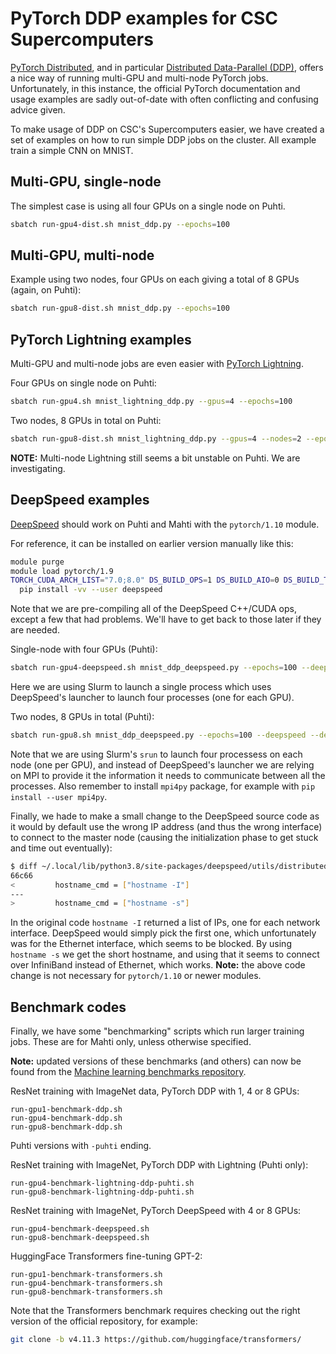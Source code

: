# PyTorch DDP examples for CSC Supercomputers

[PyTorch Distributed][1], and in particular [Distributed Data-Parallel
(DDP)][2], offers a nice way of running multi-GPU and multi-node PyTorch jobs.
Unfortunately, in this instance, the official PyTorch documentation and usage
examples are sadly out-of-date with often conflicting and confusing advice
given.

To make usage of DDP on CSC's Supercomputers easier, we have created a set of examples
on how to run simple DDP jobs on the cluster. All example train a simple CNN on
MNIST.

## Multi-GPU, single-node

The simplest case is using all four GPUs on a single node on Puhti.

```bash
sbatch run-gpu4-dist.sh mnist_ddp.py --epochs=100
```

## Multi-GPU, multi-node

Example using two nodes, four GPUs on each giving a total of 8 GPUs (again, on Puhti):

```bash
sbatch run-gpu8-dist.sh mnist_ddp.py --epochs=100
```

## PyTorch Lightning examples

Multi-GPU and multi-node jobs are even easier with [PyTorch Lightning][3].

Four GPUs on single node on Puhti:

```bash
sbatch run-gpu4.sh mnist_lightning_ddp.py --gpus=4 --epochs=100
```

Two nodes, 8 GPUs in total on Puhti:

```bash
sbatch run-gpu8-dist.sh mnist_lightning_ddp.py --gpus=4 --nodes=2 --epochs=100
```

**NOTE:** Multi-node Lightning still seems a bit unstable on Puhti. We are
investigating.

## DeepSpeed examples

[DeepSpeed][4] should work on Puhti and Mahti with the `pytorch/1.10` module.

For reference, it can be installed on earlier version manually like this:

```bash
module purge
module load pytorch/1.9
TORCH_CUDA_ARCH_LIST="7.0;8.0" DS_BUILD_OPS=1 DS_BUILD_AIO=0 DS_BUILD_TRANSFORMER_INFERENCE=0 \
  pip install -vv --user deepspeed
```

Note that we are pre-compiling all of the DeepSpeed C++/CUDA ops, except a few
that had problems. We'll have to get back to those later if they are needed.

Single-node with four GPUs (Puhti):

```bash
sbatch run-gpu4-deepspeed.sh mnist_ddp_deepspeed.py --epochs=100 --deepspeed --deepspeed_config ds_config.json
```

Here we are using Slurm to launch a single process which uses DeepSpeed's
launcher to launch four processes (one for each GPU).

Two nodes, 8 GPUs in total (Puhti):

```bash
sbatch run-gpu8.sh mnist_ddp_deepspeed.py --epochs=100 --deepspeed --deepspeed_config ds_config.json
```

Note that we are using Slurm's `srun` to launch four processess on each node
(one per GPU), and instead of DeepSpeed's launcher we are relying on MPI to
provide it the information it needs to communicate between all the processes.
Also remember to install `mpi4py` package, for example with `pip install --user mpi4py`.

Finally, we hade to make a small change to the DeepSpeed source code as it would
by default use the wrong IP address (and thus the wrong interface) to connect to
the master node (causing the initialization phase to get stuck and time out
eventually):

```bash
$ diff ~/.local/lib/python3.8/site-packages/deepspeed/utils/distributed.py{.old,}
66c66
<         hostname_cmd = ["hostname -I"]
---
>         hostname_cmd = ["hostname -s"]
```

In the original code `hostname -I` returned a list of IPs, one for each network
interface. DeepSpeed would simply pick the first one, which unfortunately was
for the Ethernet interface, which seems to be blocked. By using `hostname -s` we
get the short hostname, and using that it seems to connect over InfiniBand
instead of Ethernet, which works. **Note:** the above code change is not
necessary for `pytorch/1.10` or newer modules.

## Benchmark codes

Finally, we have some "benchmarking" scripts which run larger training jobs.
These are for Mahti only, unless otherwise specified.

**Note:** updated versions of these benchmarks (and others) can now be found from the [Machine learning benchmarks repository](https://github.com/mvsjober/ml-benchmarks).

ResNet training with ImageNet data, PyTorch DDP with 1, 4 or 8 GPUs:

```
run-gpu1-benchmark-ddp.sh
run-gpu4-benchmark-ddp.sh
run-gpu8-benchmark-ddp.sh
```

Puhti versions with `-puhti` ending.

ResNet training with ImageNet, PyTorch DDP with Lightning (Puhti only):

```
run-gpu4-benchmark-lightning-ddp-puhti.sh
run-gpu8-benchmark-lightning-ddp-puhti.sh
```

ResNet training with ImageNet, PyTorch DeepSpeed with 4 or 8 GPUs:

```
run-gpu4-benchmark-deepspeed.sh
run-gpu8-benchmark-deepspeed.sh
```

HuggingFace Transformers fine-tuning GPT-2:

```
run-gpu1-benchmark-transformers.sh
run-gpu4-benchmark-transformers.sh
run-gpu8-benchmark-transformers.sh
```

Note that the Transformers benchmark requires checking out the right version of
the official repository, for example:

```bash
git clone -b v4.11.3 https://github.com/huggingface/transformers/
```

[1]: https://pytorch.org/tutorials/beginner/dist_overview.html
[2]: https://pytorch.org/docs/stable/generated/torch.nn.parallel.DistributedDataParallel.html
[3]: https://www.pytorchlightning.ai/
[4]: https://www.deepspeed.ai/
